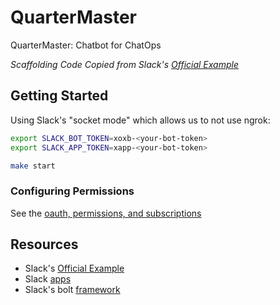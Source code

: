 # QuarterMaster

QuarterMaster: Chatbot for ChatOps

*Scaffolding Code Copied from Slack's [Official Example](https://github.com/slackapi/bolt-js/tree/main/examples/getting-started-typescript)*

## Getting Started

Using Slack's "socket mode" which allows us to not use ngrok:

```bash
export SLACK_BOT_TOKEN=xoxb-<your-bot-token>
export SLACK_APP_TOKEN=xapp-<your-bot-token>
```

```bash
make start
```

### Configuring Permissions

See the [oauth, permissions, and subscriptions](./docs/OAUTH_PERMISSIONS_SUBSCRIPTIONS.md)

## Resources

- Slack's [Official Example](https://github.com/slackapi/bolt-js/tree/main/examples/getting-started-typescript)
- Slack [apps](https://api.slack.com/apps)
- Slack's bolt [framework](https://slack.dev/bolt-js/tutorial/getting-started)
